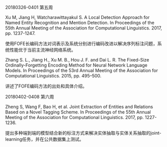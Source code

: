 20180326-0401 第五周 

Xu M, Jiang H, Watcharawittayakul S. A Local Detection Approach for Named Entity Recognition and Mention Detection. In Proceedings of the 55th Annual Meeting of the Association for Computational Linguistics. 2017, pp. 1237-1247.

使用FOFE长编码方法对词表示及系统分别进行编码改进以解决序列标注问题，系统性能优于当前主流神经网络系统。

Zhang S. L., Jiang H., Xu M. B., Hou J. F. and Dai L. R. The Fixed-Size Ordinally-Forgetting Encoding Method for Neural Network Language Models. In Proceedings of the 53rd Annual Meeting of the Association for Computational Linguistics. 2015, pp. 495–500.

讲述了FOFE编码方法的出处和具体介绍。

20180402-0408 第六周

Zheng S, Wang F, Bao H, et al. Joint Extraction of Entities and Relations Based on a Novel Tagging Scheme. In Proceedings of the 55th Annual Meeting of the Association for Computational Linguistics. 2017, pp. 1227-1236.

提出多种端到端的模型结合新的标注方式来解决实体抽取与实体关系抽取的joint-learning任务，并在公共数据集上测试。
